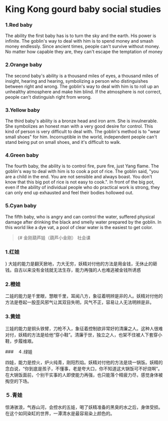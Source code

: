 # King Kong gourd baby social studies

### 1.Red baby
The ability the first baby has is to turn the sky and the earth. His power is infinite. The goblin's way to deal with him is to spend money and smash money endlessly. Since ancient times, people can't survive without money. No matter how capable they are, they can't escape the temptation of money

### 2.Orange baby
The second baby's ability is a thousand miles of eyes, a thousand miles of insight, hearing and hearing, symbolizing a person who distinguishes between right and wrong. The goblin's way to deal with him is to roll up an unhealthy atmosphere and make him blind. If the atmosphere is not correct, people can't distinguish right from wrong.

### 3.Yellow baby
The third baby's ability is a bronze head and iron arm. She is invulnerable. She symbolizes an honest man with a very good desire for control. This kind of person is very difficult to deal with. The goblin's method is to "wear small shoes" for him. Incorruptible in the world, independent people can't stand being put on small shoes, and it's difficult to walk.

### 4.Green baby
The fourth baby, the ability is to control fire, pure fire, just Yang flame. The goblin's way to deal with him is to cook a pot of rice. The goblin said, "you are a child in the end. You are not sensible and always boast. You don't know that this big pot of rice is not easy to cook.". In front of the big pot, even if the ability of individual people who do practical work is strong, they can only end up exhausted and feel their bodies hollowed out.

### 5.Cyan baby
The fifth baby, who is angry and can control the water, suffered physical damage after drinking the black and smelly water prepared by the goblin. In this world like a dye vat, a pool of clear water is the easiest to get color.

> {# 金刚葫芦娃（葫芦小金刚） 社会课

### 1.红娃
}
大娃的能力是翻天掀地，力大无穷，妖精对付他的方法是用金钱，无休止的砸钱。自古以来没有金钱就无法生存，能力再强的人也难逃被金钱所诱惑

### 2.橙娃

二娃的能力是千里眼，慧眼千里，耳闻八方，象征着明辨是非的人。妖精对付他的方法是卷起一股歪风邪气让其双目失明，风气不正，容易让人无法明辨是非。

### 3.黄娃

三娃的能力是铜头铁臂，刀枪不入，象征着控制欲非常好的清廉之人。这种人很难对付，妖精的方法是给他“穿小鞋”。清廉于世，独立之人，也架不住被人下套穿小鞋，步履维艰。

###　４.绿娃

四娃，能力是控火，炉火纯青，刚阳烈焰。妖精对付他的方法是烧一锅饭。妖精的念白说，“你到底是孩子，不懂事，老是夸大口，你不知道这大锅饭可不好烧啊”。在大锅饭面前，个别干实事的人即使能力再强，也只能落个精疲力尽，感觉身体被掏空的下场。

### ５.青娃

惊涛骇浪，气吞山河，会控水的五娃，喝了妖精准备的黑臭的水之后，身体受损。在这个如同染缸的世界，一潭清水是最容易染上颜色的。

